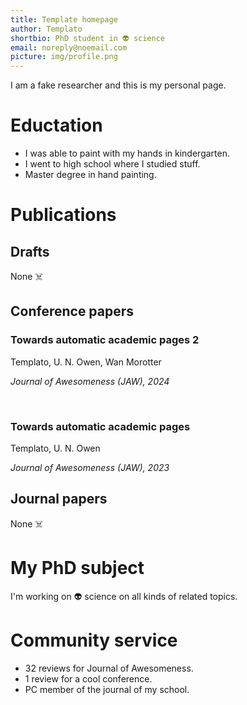```yaml
---
title: Template homepage
author: Templato
shortbio: PhD student in 👽 science
email: noreply@noemail.com
picture: img/profile.png
---
```


I am a fake researcher and this is my personal page.

# Eductation

- I was able to paint with my hands in kindergarten.
- I went to high school where I studied stuff.
- Master degree in hand painting.

# Publications

## Drafts

None ☠️

## Conference papers

### Towards automatic academic pages 2

Templato, U. N. Owen, Wan Morotter

*Journal of Awesomeness (JAW), 2024*

<br>

### Towards automatic academic pages

Templato, U. N. Owen

*Journal of Awesomeness (JAW), 2023*

## Journal papers

None ☠️

# My PhD subject

I'm working on 👽 science on all kinds of related topics.

# Community service

- 32 reviews for Journal of Awesomeness.
- 1 review for a cool conference.
- PC member of the journal of my school.
